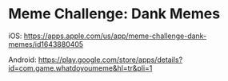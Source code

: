 # Meme Challenge: Dank Memes

iOS: https://apps.apple.com/us/app/meme-challenge-dank-memes/id1643880405

Android: https://play.google.com/store/apps/details?id=com.game.whatdoyoumeme&hl=tr&pli=1
